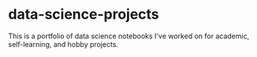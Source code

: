 # data-science-projects
This is a portfolio of data science notebooks I've worked on for academic, self-learning, and hobby projects.

